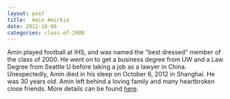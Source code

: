 ```yaml
---
layout: post
title:  Amin Amirkia
date: 2012-10-06
categories: class-of-2000
---
```

Amin played football at IHS, and was named the "best dressed" member of the class of 2000. He went on to get a business degree from UW and a Law Degree from Seattle U before taking a job as a lawyer in China. Unexpectedly, Amin died in his sleep on October 6, 2012 in Shanghai. He was 30 years old. Amin left behind a loving family and many heartbroken close friends. More details can be found [here](http://www.aminamirkia.org/).
